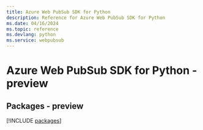 ```yaml
---
title: Azure Web PubSub SDK for Python
description: Reference for Azure Web PubSub SDK for Python
ms.date: 04/16/2024
ms.topic: reference
ms.devlang: python
ms.service: webpubsub
---
```

# Azure Web PubSub SDK for Python - preview
## Packages - preview
[!INCLUDE [packages](web-pubsub-index.md)]